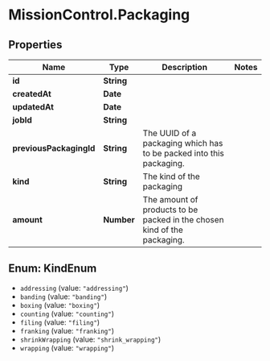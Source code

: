 # MissionControl.Packaging

## Properties
Name | Type | Description | Notes
------------ | ------------- | ------------- | -------------
**id** | **String** |  | 
**createdAt** | **Date** |  | 
**updatedAt** | **Date** |  | 
**jobId** | **String** |  | 
**previousPackagingId** | **String** | The UUID of a packaging which has to be packed into this packaging. | 
**kind** | **String** | The kind of the packaging | 
**amount** | **Number** | The amount of products to be packed in the chosen kind of the packaging. | 

<a name="KindEnum"></a>
## Enum: KindEnum

* `addressing` (value: `"addressing"`)
* `banding` (value: `"banding"`)
* `boxing` (value: `"boxing"`)
* `counting` (value: `"counting"`)
* `filing` (value: `"filing"`)
* `franking` (value: `"franking"`)
* `shrinkWrapping` (value: `"shrink_wrapping"`)
* `wrapping` (value: `"wrapping"`)


